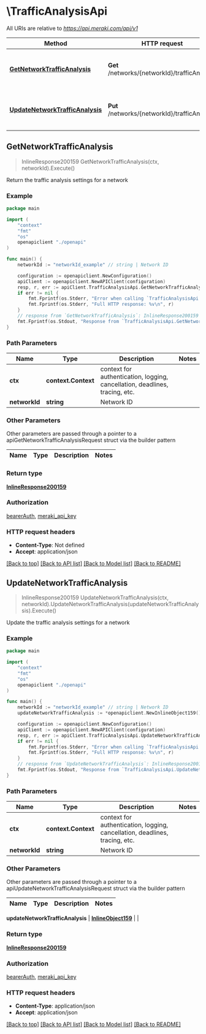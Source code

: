 # \TrafficAnalysisApi

All URIs are relative to *https://api.meraki.com/api/v1*

Method | HTTP request | Description
------------- | ------------- | -------------
[**GetNetworkTrafficAnalysis**](TrafficAnalysisApi.md#GetNetworkTrafficAnalysis) | **Get** /networks/{networkId}/trafficAnalysis | Return the traffic analysis settings for a network
[**UpdateNetworkTrafficAnalysis**](TrafficAnalysisApi.md#UpdateNetworkTrafficAnalysis) | **Put** /networks/{networkId}/trafficAnalysis | Update the traffic analysis settings for a network



## GetNetworkTrafficAnalysis

> InlineResponse200159 GetNetworkTrafficAnalysis(ctx, networkId).Execute()

Return the traffic analysis settings for a network



### Example

```go
package main

import (
    "context"
    "fmt"
    "os"
    openapiclient "./openapi"
)

func main() {
    networkId := "networkId_example" // string | Network ID

    configuration := openapiclient.NewConfiguration()
    apiClient := openapiclient.NewAPIClient(configuration)
    resp, r, err := apiClient.TrafficAnalysisApi.GetNetworkTrafficAnalysis(context.Background(), networkId).Execute()
    if err != nil {
        fmt.Fprintf(os.Stderr, "Error when calling `TrafficAnalysisApi.GetNetworkTrafficAnalysis``: %v\n", err)
        fmt.Fprintf(os.Stderr, "Full HTTP response: %v\n", r)
    }
    // response from `GetNetworkTrafficAnalysis`: InlineResponse200159
    fmt.Fprintf(os.Stdout, "Response from `TrafficAnalysisApi.GetNetworkTrafficAnalysis`: %v\n", resp)
}
```

### Path Parameters


Name | Type | Description  | Notes
------------- | ------------- | ------------- | -------------
**ctx** | **context.Context** | context for authentication, logging, cancellation, deadlines, tracing, etc.
**networkId** | **string** | Network ID | 

### Other Parameters

Other parameters are passed through a pointer to a apiGetNetworkTrafficAnalysisRequest struct via the builder pattern


Name | Type | Description  | Notes
------------- | ------------- | ------------- | -------------


### Return type

[**InlineResponse200159**](InlineResponse200159.md)

### Authorization

[bearerAuth](../README.md#bearerAuth), [meraki_api_key](../README.md#meraki_api_key)

### HTTP request headers

- **Content-Type**: Not defined
- **Accept**: application/json

[[Back to top]](#) [[Back to API list]](../README.md#documentation-for-api-endpoints)
[[Back to Model list]](../README.md#documentation-for-models)
[[Back to README]](../README.md)


## UpdateNetworkTrafficAnalysis

> InlineResponse200159 UpdateNetworkTrafficAnalysis(ctx, networkId).UpdateNetworkTrafficAnalysis(updateNetworkTrafficAnalysis).Execute()

Update the traffic analysis settings for a network



### Example

```go
package main

import (
    "context"
    "fmt"
    "os"
    openapiclient "./openapi"
)

func main() {
    networkId := "networkId_example" // string | Network ID
    updateNetworkTrafficAnalysis := *openapiclient.NewInlineObject159() // InlineObject159 |  (optional)

    configuration := openapiclient.NewConfiguration()
    apiClient := openapiclient.NewAPIClient(configuration)
    resp, r, err := apiClient.TrafficAnalysisApi.UpdateNetworkTrafficAnalysis(context.Background(), networkId).UpdateNetworkTrafficAnalysis(updateNetworkTrafficAnalysis).Execute()
    if err != nil {
        fmt.Fprintf(os.Stderr, "Error when calling `TrafficAnalysisApi.UpdateNetworkTrafficAnalysis``: %v\n", err)
        fmt.Fprintf(os.Stderr, "Full HTTP response: %v\n", r)
    }
    // response from `UpdateNetworkTrafficAnalysis`: InlineResponse200159
    fmt.Fprintf(os.Stdout, "Response from `TrafficAnalysisApi.UpdateNetworkTrafficAnalysis`: %v\n", resp)
}
```

### Path Parameters


Name | Type | Description  | Notes
------------- | ------------- | ------------- | -------------
**ctx** | **context.Context** | context for authentication, logging, cancellation, deadlines, tracing, etc.
**networkId** | **string** | Network ID | 

### Other Parameters

Other parameters are passed through a pointer to a apiUpdateNetworkTrafficAnalysisRequest struct via the builder pattern


Name | Type | Description  | Notes
------------- | ------------- | ------------- | -------------

 **updateNetworkTrafficAnalysis** | [**InlineObject159**](InlineObject159.md) |  | 

### Return type

[**InlineResponse200159**](InlineResponse200159.md)

### Authorization

[bearerAuth](../README.md#bearerAuth), [meraki_api_key](../README.md#meraki_api_key)

### HTTP request headers

- **Content-Type**: application/json
- **Accept**: application/json

[[Back to top]](#) [[Back to API list]](../README.md#documentation-for-api-endpoints)
[[Back to Model list]](../README.md#documentation-for-models)
[[Back to README]](../README.md)

